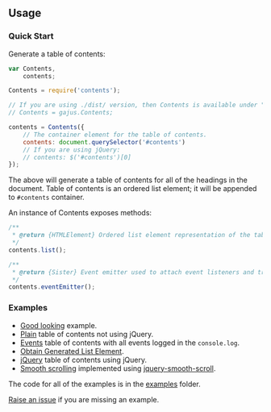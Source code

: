 ## Usage

### Quick Start

Generate a table of contents:

```js
var Contents,
    contents;

Contents = require('contents');

// If you are using ./dist/ version, then Contents is available under "gajus" global property, i.e.
// Contents = gajus.Contents;

contents = Contents({
    // The container element for the table of contents.
    contents: document.querySelector('#contents')
    // If you are using jQuery:
    // contents: $('#contents')[0]
});
```

The above will generate a table of contents for all of the headings in the document. Table of contents is an ordered list element; it will be appended to `#contents` container.

An instance of Contents exposes methods:

```js
/**
 * @return {HTMLElement} Ordered list element representation of the table of contents.
 */
contents.list();

/**
 * @return {Sister} Event emitter used to attach event listeners and trigger events.
 */
contents.eventEmitter();
```

### Examples

* [Good looking](http://gajus.com/sandbox/contents/examples/good-looking/) example.
* [Plain](http://gajus.com/sandbox/contents/examples/plain/) table of contents not using jQuery.
* [Events](http://gajus.com/sandbox/contents/examples/events/) table of contents with all events logged in the `console.log`.
* [Obtain Generated List Element](http://gajus.com/sandbox/contents/examples/list-element/).
* [jQuery](http://gajus.com/sandbox/contents/examples/jquery/) table of contents using jQuery.
* [Smooth scrolling](http://gajus.com/sandbox/contents/examples/smooth-scrolling/) implemented using [jquery-smooth-scroll](https://github.com/kswedberg/jquery-smooth-scroll).

The code for all of the examples is in the [examples](./examples/) folder.

[Raise an issue](https://github.com/gajus/contents/issues) if you are missing an example.